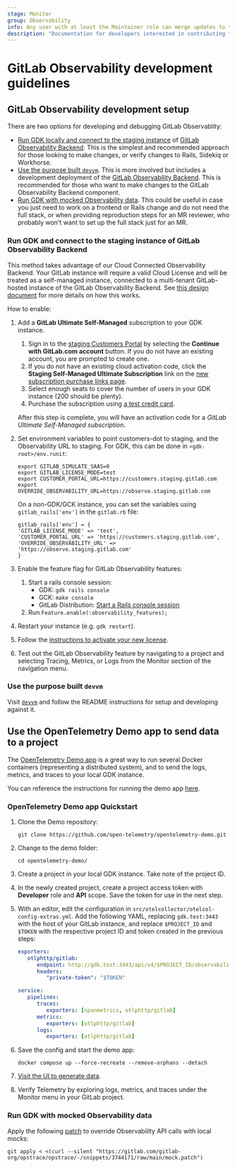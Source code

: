 ```yaml
---
stage: Monitor
group: Observability
info: Any user with at least the Maintainer role can merge updates to this content. For details, see https://docs.gitlab.com/ee/development/development_processes.html#development-guidelines-review.
description: "Documentation for developers interested in contributing features or bugfixes for GitLab Observability."
---
```


# GitLab Observability development guidelines

## GitLab Observability development setup

There are two options for developing and debugging GitLab Observablity:

- [Run GDK locally and connect to the staging instance](#run-gdk-and-connect-to-the-staging-instance-of-gitlab-observability-backend) of [GitLab Observability Backend](https://gitlab.com/gitlab-org/opstrace/opstrace). This is the simplest and recommended approach for those looking to make changes, or verify changes to Rails, Sidekiq or Workhorse.
- [Use the purpose built `devvm`](#use-the-purpose-built-devvm). This is more involved but includes a development deployment of the [GitLab Observability Backend](https://gitlab.com/gitlab-org/opstrace/opstrace). This is recommended for those who want to make changes to the GitLab Observability Backend component.
- [Run GDK with mocked Observability data](#run-gdk-with-mocked-observability-data). This could be useful in case you just need to work on a frontend or Rails change and do not need the full stack, or when providing reproduction steps for an MR reviewer, who probably won't want to set up the full stack just for an MR.

### Run GDK and connect to the staging instance of GitLab Observability Backend

This method takes advantage of our Cloud Connected Observability Backend. Your GitLab instance will require a valid Cloud License and will be treated as a self-managed instance, connected to a multi-tenant GitLab-hosted instance of the GitLab Observability Backend. See [this design document](https://handbook.gitlab.com/handbook/engineering/architecture/design-documents/observability_for_self_managed/) for more details on how this works.

How to enable:

1. Add a **GitLab Ultimate Self-Managed** subscription to your GDK instance.

   1. Sign in to the [staging Customers Portal](https://customers.staging.gitlab.com) by selecting the **Continue with GitLab.com account** button.
   If you do not have an existing account, you are prompted to create one.
   1. If you do not have an existing cloud activation code, click the **Staging Self-Managed Ultimate Subscription** link on the [new subscription purchase links page](https://gitlab.com/gitlab-org/customers-gitlab-com/-/blob/main/doc/flows/self_service_flow_urls.md#new-subscription-purchase-links).
   1. Select enough seats to cover the number of users in your GDK instance (200 should be plenty).
   1. Purchase the subscription using [a test credit card](https://gitlab.com/gitlab-org/customers-gitlab-com/#testing-credit-card-information).

   After this step is complete, you will have an activation code for a _GitLab Ultimate Self-Managed subscription_.

1. Set environment variables to point customers-dot to staging, and the Observability URL to staging. For GDK, this can be done in `<gdk-root>/env.runit`:

   ```shell
   export GITLAB_SIMULATE_SAAS=0
   export GITLAB_LICENSE_MODE=test
   export CUSTOMER_PORTAL_URL=https://customers.staging.gitlab.com
   export OVERRIDE_OBSERVABILITY_URL=https://observe.staging.gitlab.com
   ```

   On a non-GDK/GCK instance, you can set the variables using `gitlab_rails['env']` in the `gitlab.rb` file:

   ```shell
   gitlab_rails['env'] = {
   'GITLAB_LICENSE_MODE' => 'test',
   'CUSTOMER_PORTAL_URL' => 'https://customers.staging.gitlab.com',
   'OVERRIDE_OBSERVABILITY_URL' => 'https://observe.staging.gitlab.com'
   }
   ```

1. Enable the feature flag for GitLab Observability features:
   1. Start a rails console session:
      - GDK: `gdk rails console`
      - GCK: `make console`
      - GitLab Distribution: [Start a Rails console session](../../administration/operations/rails_console.md#starting-a-rails-console-session)
   1. Run `Feature.enable(:observability_features);`
1. Restart your instance (e.g. `gdk restart`).
1. Follow the [instructions to activate your new license](../../administration/license.md#activate-gitlab-ee).
1. Test out the GitLab Observability feature by navigating to a project and selecting Tracing, Metrics, or Logs from the Monitor section of the navigation menu.

### Use the purpose built `devvm`

Visit [`devvm`](https://gitlab.com/gitlab-org/opstrace/devvm) and follow the README instructions for setup and developing against it.

## Use the OpenTelemetry Demo app to send data to a project

The [OpenTelemetry Demo app](https://opentelemetry.io/docs/demo/) is a great way to run several Docker containers (representing a distributed system), and to send the logs, metrics, and traces to your local GDK instance.

You can reference the instructions for running the demo app [here](https://opentelemetry.io/docs/demo/docker-deployment/).

### OpenTelemetry Demo app Quickstart

1. Clone the Demo repository:

   ```shell
   git clone https://github.com/open-telemetry/opentelemetry-demo.git
   ```

1. Change to the demo folder:

   ```shell
   cd opentelemetry-demo/
   ```

1. Create a project in your local GDK instance. Take note of the project ID.
1. In the newly created project, create a project access token with **Developer** role and **API** scope. Save the token for use in the next step.
1. With an editor, edit the configuration in `src/otelcollector/otelcol-config-extras.yml`. Add the following YAML, replacing `gdk.test:3443` with the host of your GitLab instance, and replace `$PROJECT_ID` and `$TOKEN` with the respective project ID and token created in the previous steps:

   ```yaml
   exporters:
      otlphttp/gitlab:
         endpoint: http://gdk.test:3443/api/v4/$PROJECT_ID/observability/ 
         headers:
            "private-token": "$TOKEN"

   service:
      pipelines:
         traces:
            exporters: [spanmetrics, otlphttp/gitlab]
         metrics:
            exporters: [otlphttp/gitlab]
         logs:
            exporters: [otlphttp/gitlab]
   ```

1. Save the config and start the demo app:

   ```shell
   docker compose up --force-recreate --remove-orphans --detach
   ```

1. [Visit the UI to generate data](https://opentelemetry.io/docs/demo/docker-deployment/#verify-the-web-store-and-telemetry).
1. Verify Telemetry by exploring logs, metrics, and traces under the Monitor menu in your GitLab project.

### Run GDK with mocked Observability data

Apply the following [patch](https://gitlab.com/gitlab-org/opstrace/opstrace/-/snippets/3744171) to override Observability API calls with local mocks:

```shell
git apply < <(curl --silent "https://gitlab.com/gitlab-org/opstrace/opstrace/-/snippets/3744171/raw/main/mock.patch")
```
